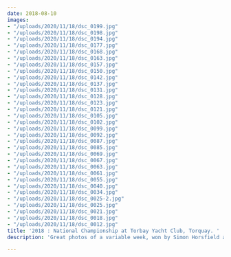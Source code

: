 ```yaml
---
date: 2018-08-10
images:
- "/uploads/2020/11/18/dsc_0199.jpg"
- "/uploads/2020/11/18/dsc_0198.jpg"
- "/uploads/2020/11/18/dsc_0194.jpg"
- "/uploads/2020/11/18/dsc_0177.jpg"
- "/uploads/2020/11/18/dsc_0168.jpg"
- "/uploads/2020/11/18/dsc_0163.jpg"
- "/uploads/2020/11/18/dsc_0157.jpg"
- "/uploads/2020/11/18/dsc_0150.jpg"
- "/uploads/2020/11/18/dsc_0142.jpg"
- "/uploads/2020/11/18/dsc_0137.jpg"
- "/uploads/2020/11/18/dsc_0131.jpg"
- "/uploads/2020/11/18/dsc_0128.jpg"
- "/uploads/2020/11/18/dsc_0123.jpg"
- "/uploads/2020/11/18/dsc_0121.jpg"
- "/uploads/2020/11/18/dsc_0105.jpg"
- "/uploads/2020/11/18/dsc_0102.jpg"
- "/uploads/2020/11/18/dsc_0099.jpg"
- "/uploads/2020/11/18/dsc_0092.jpg"
- "/uploads/2020/11/18/dsc_0087.jpg"
- "/uploads/2020/11/18/dsc_0085.jpg"
- "/uploads/2020/11/18/dsc_0069.jpg"
- "/uploads/2020/11/18/dsc_0067.jpg"
- "/uploads/2020/11/18/dsc_0063.jpg"
- "/uploads/2020/11/18/dsc_0061.jpg"
- "/uploads/2020/11/18/dsc_0055.jpg"
- "/uploads/2020/11/18/dsc_0040.jpg"
- "/uploads/2020/11/18/dsc_0034.jpg"
- "/uploads/2020/11/18/dsc_0025-2.jpg"
- "/uploads/2020/11/18/dsc_0025.jpg"
- "/uploads/2020/11/18/dsc_0021.jpg"
- "/uploads/2020/11/18/dsc_0018.jpg"
- "/uploads/2020/11/18/dsc_0012.jpg"
title: '2018 : National Championship at Torbay Yacht Club, Torquay. '
description: 'Great photos of a variable week, won by Simon Horsfield and Katie Burridge. '

---
```

